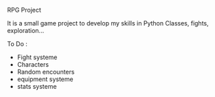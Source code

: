 RPG Project

It is a small game project to develop my skills in Python
Classes, fights, exploration...

To Do :

- Fight systeme
- Characters
- Random encounters
- equipment systeme
- stats systeme
